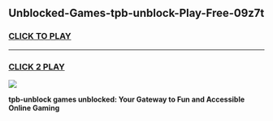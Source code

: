 
## Unblocked-Games-tpb-unblock-Play-Free-09z7t
<h3>
<a href="https://premium76.site?title=tpb-unblock&ref=23A">CLICK TO PLAY</a></h3>
<hr>

<h3>
<a href="https://premium76.site?title=tpb-unblock&ref=23A">CLICK 2 PLAY</a>
  
</h3>

<a href="https://premium76.site?title=tpb-unblock&ref=23A"><img src="https://clearcache.store/games.png"></a>


**tpb-unblock games unblocked: Your Gateway to Fun and Accessible Online Gaming**
